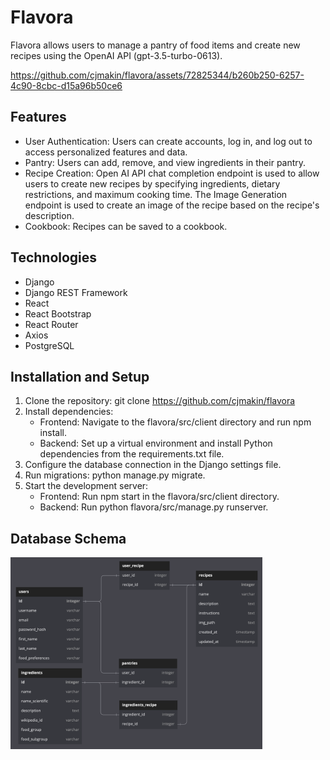 # Flavora

<p>Flavora allows users to manage a pantry of food items and create new recipes using the OpenAI API (gpt-3.5-turbo-0613).</p>

https://github.com/cjmakin/flavora/assets/72825344/b260b250-6257-4c90-8cbc-d15a96b50ce6


## Features

- User Authentication: Users can create accounts, log in, and log out to access
  personalized features and data.
- Pantry: Users can add, remove, and view ingredients in their pantry.
- Recipe Creation: Open AI API chat completion endpoint is used to allow users
  to create new recipes by specifying ingredients, dietary restrictions, and
  maximum cooking time. The Image Generation endpoint is used to create an image
  of the recipe based on the recipe's description.
- Cookbook: Recipes can be saved to a cookbook.

## Technologies

- Django
- Django REST Framework
- React
- React Bootstrap
- React Router
- Axios
- PostgreSQL

## Installation and Setup

1. Clone the repository: git clone https://github.com/cjmakin/flavora
2. Install dependencies:
   - Frontend: Navigate to the flavora/src/client directory and run npm install.
   - Backend: Set up a virtual environment and install Python dependencies from
     the requirements.txt file.
3. Configure the database connection in the Django settings file.
4. Run migrations: python manage.py migrate.
5. Start the development server:
   - Frontend: Run npm start in the flavora/src/client directory.
   - Backend: Run python flavora/src/manage.py runserver.

## Database Schema

<img src="design/db_schema_updated.png" width=80%>
